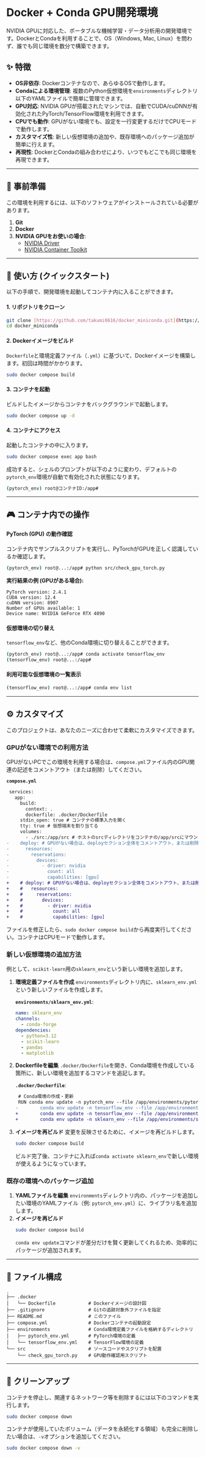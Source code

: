 # Docker + Conda GPU開発環境

NVIDIA GPUに対応した、ポータブルな機械学習・データ分析用の開発環境です。DockerとCondaを利用することで、OS（Windows, Mac, Linux）を問わず、誰でも同じ環境を数分で構築できます。

## ✨ 特徴

- **OS非依存**: Dockerコンテナなので、あらゆるOSで動作します。
- **Condaによる環境管理**: 複数のPython仮想環境を`environments`ディレクトリ以下のYAMLファイルで簡単に管理できます。
- **GPU対応**: NVIDIA GPUが搭載されたマシンでは、自動でCUDA/cuDNNが有効化されたPyTorch/TensorFlow環境を利用できます。
- **CPUでも動作**: GPUがない環境でも、設定を一行変更するだけでCPUモードで動作します。
- **カスタマイズ性**: 新しい仮想環境の追加や、既存環境へのパッケージ追加が簡単に行えます。
- **再現性**: DockerとCondaの組み合わせにより、いつでもどこでも同じ環境を再現できます。

---

## 🔧 事前準備

この環境を利用するには、以下のソフトウェアがインストールされている必要があります。

1.  **Git**
2.  **Docker**
3.  **NVIDIA GPUをお使いの場合**:
    - [NVIDIA Driver](https://www.nvidia.co.jp/Download/index.aspx?lang=jp)
    - [NVIDIA Container Toolkit](https://docs.nvidia.com/datacenter/cloud-native/container-toolkit/latest/install-guide.html)

---

## 🚀 使い方 (クイックスタート)

以下の手順で、開発環境を起動してコンテナ内に入ることができます。

#### 1. リポジトリをクローン

```bash
git clone [https://github.com/takumi0616/docker_miniconda.git](https://github.com/takumi0616/docker_miniconda.git)
cd docker_miniconda
```

#### 2. Dockerイメージをビルド

`Dockerfile`と環境定義ファイル（`.yml`）に基づいて、Dockerイメージを構築します。初回は時間がかかります。

```bash
sudo docker compose build
```

#### 3. コンテナを起動

ビルドしたイメージからコンテナをバックグラウンドで起動します。

```bash
sudo docker compose up -d
```

#### 4. コンテナにアクセス

起動したコンテナの中に入ります。

```bash
sudo docker compose exec app bash
```

成功すると、シェルのプロンプトが以下のように変わり、デフォルトの`pytorch_env`環境が自動で有効化された状態になります。

```bash
(pytorch_env) root@コンテナID:/app#
```

---

## 🎮 コンテナ内での操作

#### PyTorch (GPU) の動作確認

コンテナ内でサンプルスクリプトを実行し、PyTorchがGPUを正しく認識しているか確認します。

```bash
(pytorch_env) root@...:/app# python src/check_gpu_torch.py
```
**実行結果の例 (GPUがある場合):**
```
PyTorch version: 2.4.1
CUDA version: 12.4
cuDNN version: 8907
Number of GPUs available: 1
Device name: NVIDIA GeForce RTX 4090
```

#### 仮想環境の切り替え

`tensorflow_env`など、他のConda環境に切り替えることができます。

```bash
(pytorch_env) root@...:/app# conda activate tensorflow_env
(tensorflow_env) root@...:/app#
```

#### 利用可能な仮想環境の一覧表示

```bash
(tensorflow_env) root@...:/app# conda env list
```

---

## ⚙️ カスタマイズ

このプロジェクトは、あなたのニーズに合わせて柔軟にカスタマイズできます。

### GPUがない環境での利用方法

GPUがないPCでこの環境を利用する場合は、`compose.yml`ファイル内のGPU関連の記述をコメントアウト（または削除）してください。

**`compose.yml`**
```diff
 services:
   app:
     build:
       context: .
       dockerfile: .docker/Dockerfile
     stdin_open: true # コンテナの標準入力を開く
     tty: true # 仮想端末を割り当てる
     volumes:
       - ./src:/app/src # ホストのsrcディレクトリをコンテナの/app/srcにマウント
-    deploy: # GPUがない場合は、deployセクション全体をコメントアウト、または削除する
-      resources:
-        reservations:
-          devices:
-            - driver: nvidia
-              count: all
-              capabilities: [gpu]
+    # deploy: # GPUがない場合は、deployセクション全体をコメントアウト、または削除する
+    #   resources:
+    #     reservations:
+    #       devices:
+    #         - driver: nvidia
+    #           count: all
+    #           capabilities: [gpu]
```
ファイルを修正したら、`sudo docker compose build`から再度実行してください。コンテナはCPUモードで動作します。

### 新しい仮想環境の追加方法

例として、`scikit-learn`用の`sklearn_env`という新しい環境を追加します。

1.  **環境定義ファイルを作成**
    `environments`ディレクトリ内に、`sklearn_env.yml`という新しいファイルを作成します。

    **`environments/sklearn_env.yml`**:
    ```yaml
    name: sklearn_env
    channels:
      - conda-forge
    dependencies:
      - python=3.12
      - scikit-learn
      - pandas
      - matplotlib
    ```

2.  **Dockerfileを編集**
    `.docker/Dockerfile`を開き、Conda環境を作成している箇所に、新しい環境を追加するコマンドを追記します。

    **`.docker/Dockerfile`**:
    ```diff
     # Conda環境の作成・更新
     RUN conda env update -n pytorch_env --file /app/environments/pytorch_env.yml --prune && \
    -        conda env update -n tensorflow_env --file /app/environments/tensorflow_env.yml --prune
    +        conda env update -n tensorflow_env --file /app/environments/tensorflow_env.yml --prune && \
    +        conda env update -n sklearn_env --file /app/environments/sklearn_env.yml --prune
    ```

3.  **イメージを再ビルド**
    変更を反映させるために、イメージを再ビルドします。
    ```bash
    sudo docker compose build
    ```
    ビルド完了後、コンテナに入れば`conda activate sklearn_env`で新しい環境が使えるようになっています。

### 既存の環境へのパッケージ追加

1.  **YAMLファイルを編集**
    `environments`ディレクトリ内の、パッケージを追加したい環境のYAMLファイル（例: `pytorch_env.yml`）に、ライブラリ名を追加します。
2.  **イメージを再ビルド**
    ```bash
    sudo docker compose build
    ```
    `conda env update`コマンドが差分だけを賢く更新してくれるため、効率的にパッケージが追加されます。

---

## 📁 ファイル構成

```
.
├── .docker
│   └── Dockerfile            # Dockerイメージの設計図
├── .gitignore                # Gitの追跡対象外ファイルを指定
├── README.md                 # このファイル
├── compose.yml               # Dockerコンテナの起動設定
├── environments              # Conda環境定義ファイルを格納するディレクトリ
│   ├── pytorch_env.yml       # PyTorch環境の定義
│   └── tensorflow_env.yml    # TensorFlow環境の定義
└── src                       # ソースコードやスクリプトを配置
    └── check_gpu_torch.py    # GPU動作確認用スクリプト
```

---

## 🧹 クリーンアップ

コンテナを停止し、関連するネットワーク等を削除するには以下のコマンドを実行します。

```bash
sudo docker compose down
```
コンテナが使用していたボリューム（データを永続化する領域）も完全に削除したい場合は、`-v`オプションを追加してください。

```bash
sudo docker compose down -v
```
